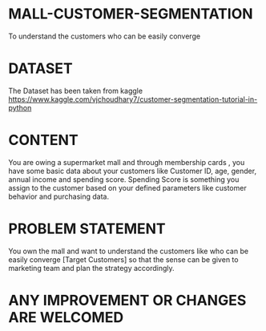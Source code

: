 # MALL-CUSTOMER-SEGMENTATION
To understand the customers who can be easily converge 

# DATASET
The Dataset has been taken from kaggle
https://www.kaggle.com/vjchoudhary7/customer-segmentation-tutorial-in-python

# CONTENT
You are owing a supermarket mall and through membership cards , you have some basic data about your customers like Customer ID, age, gender, annual income and spending score.
Spending Score is something you assign to the customer based on your defined parameters like customer behavior and purchasing data.

# PROBLEM STATEMENT
You own the mall and want to understand the customers like who can be easily converge [Target Customers] so that the sense can be given to marketing team and plan the strategy accordingly.

# ANY IMPROVEMENT OR CHANGES ARE WELCOMED

